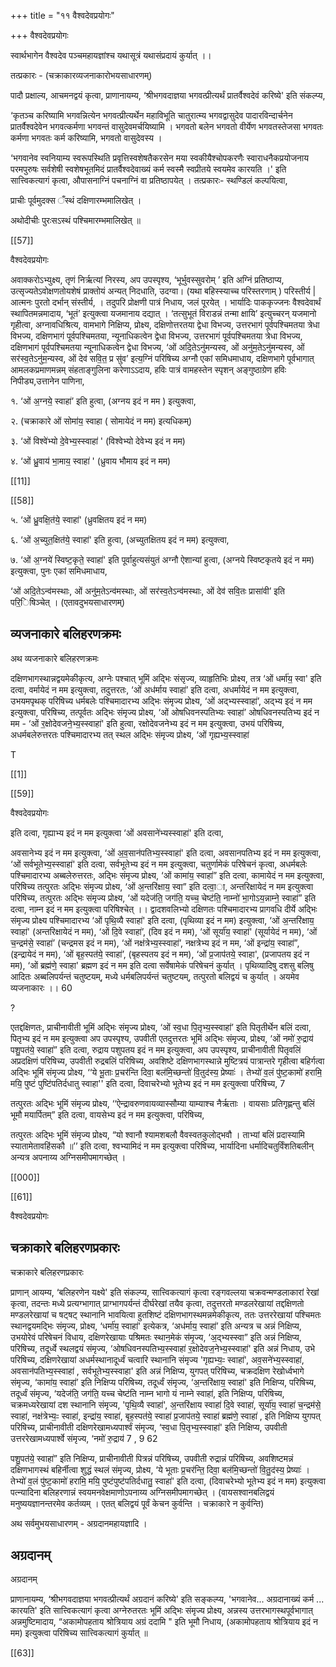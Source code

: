 +++
title = "११ वैश्वदेवप्रयोगः"

+++
 वैश्वदेवप्रयोगः

स्वार्थभागेन वैश्वदेव पञ्चमहायज्ञांश्च यथासूत्रं यथासंप्रदायं कुर्यात् ।।

तत्प्रकारः - (चक्राकारव्यजनाकारोभयसाधारणम्)

पादौ प्रक्षाल्य, आचमनद्वयं कृत्वा, प्राणानायम्य, ‘श्रीभगवदाज्ञया भगवत्प्रीत्यर्थं प्रातर्वैश्वदेवं करिष्ये' इति संकल्प्य,

‘कृतञ्च करिष्यामि भगवन्नित्येन भगवत्प्रीत्यर्थेन महाविभूति चातुरात्म्य भगवद्वासुदेव पादारविन्दार्चनेन प्रातर्वैश्वदेवेन भगवत्कर्मणा भगवन्तं वासुदेवमर्चयिष्यामि । भगवतो बलेन भगवतो वीर्येण भगवतस्तेजसा भगवतः कर्मणा भगवतः कर्म करिष्यामि, भगवतो वासुदेवस्य ।

‘भगवानेव स्वनियाम्य स्वरूपस्थिति प्रवृत्तिस्वशेषतैकरसेन मया स्वकीयैश्चोपकरणैः स्वाराधनैकप्रयोजनाय परमपुरुषः सर्वशेषी स्वशेषभूतमिदं प्रातर्वैश्वदेवाख्यं कर्म स्वस्मै स्वप्रीतये स्वयमेव कारयति ।' इति सात्त्विकत्यागं कृत्वा, औपासनाग्निं पचनाग्निं वा प्रतिष्ठापयेत् । तत्प्रकारः- स्थण्डिलं कल्पयित्वा,

प्राचीः पूर्वमुदक्स ँस्थं दक्षिणारम्भमालिखेत् ।

अथोदीचीः पुरःसऽस्थं पश्चिमारम्भमालिखेत् ॥

[[57]]


वैश्वदेवप्रयोगः

अवाक्करोऽभ्युक्ष्य, तृणं निर्ऋत्यां निरस्य, अप उपस्पृश्य, ‘भूर्भुवस्सुवरोम् ’ इति अग्निं प्रतिष्ठाप्य, उत्सृज्यतेऽवोक्षणतोयशेषं प्राक्तोयं अन्यत् निदधाति, उदग्वा। (यथा बहिस्स्याच्च परिस्तरणाम् ) परिस्तीर्य | आत्मनः पुरतो दर्भान् संस्तीर्य, । तदुपरि प्रोक्षणी पात्रं निधाय, जलं पूरयेत् । भार्यादिः पाककृज्जनः वैश्वदेवार्थं स्थापितमन्नमादाय, ‘भूतं’ इत्युक्त्वा यजमानाय दद्यात् । ‘तत्सुभूतं विराडन्नं तन्मा क्षायि’ इत्युच्चरन् यजमानो गृहीत्वा, अग्नावधिश्रित्य, वामभागे निक्षिप्य, प्रोक्ष्य, दक्षिणोत्तरतया द्वेधा विभज्य, उत्तरभागं पूर्वपश्चिमतया त्रेधा विभज्य, दक्षिणभागं पूर्वपश्चिमतया, न्यूनाधिकत्वेन द्वेधा विभज्य, उत्तरभागं पूर्वपश्चिमतया त्रेधा विभज्य, दक्षिणभागं पूर्वपश्चिमतया न्यूनाधिकत्वेन द्वेधा विभज्य, ‘ओं अदि॒तेऽनु॑मन्यस्व, ओं अनु॑म॒तेऽनु॑मन्यस्व, ओं सर॑स्व॒तेऽनु॑म॒न्यस्व, ओं देव॑ सवि॒त॒ प्र सु॑व’ इत्य॒ग्निं परिषिच्य अग्नौ एकां समिधमाधाय, दक्षिणभागे पूर्वभागात् आमलकप्रमाणमन्नम् संहताङ्गुलिना करेणाऽऽदाय, हविः पात्रं वामहस्तेन स्पृशन् अङ्गुष्ठाग्रेण हविः निपीड्य,उत्तानेन पाणिना,

१. ‘ओं अ॒ग्नये॒ स्वाहा॑’ इति हुत्वा, (अग्नय इदं न मम ) इत्युक्त्वा,

२. (चक्राकारे ओं सोमा॑य॒ स्वाहा ( सोमायेदं न मम) इत्यधिकम्)

३. ‘ओं विश्वे॑भ्यो दे॒वेभ्य॒स्स्वाहा॑ ' (विश्वेभ्यो देवेभ्य इदं न मम)

४. ‘ओं ध्रु॒वाय॑ भा॒माय॒ स्वाहा॑ ' (ध्रुवाय भौमाय इदं न मम)

[[11]]

[[58]]




५. ‘ओं ध्रु॒वक्षि॒त॑ये॒ स्वाहा॑' (ध्रुवक्षितय इदं न मम)

६. ‘ओं अ॒च्युत॒क्षित॑ये॒ स्वाहा॑' इति हुत्वा, (अच्युतक्षितय इदं न मम) इत्युक्त्वा,

७. ‘ओं अ॒ग्नये॑ स्विष्ट॒कृते॒ स्वाहा॑' इति पूर्वाहुत्यसंयुतं अग्नौ ऐशान्यां हुत्वा, (अग्नये स्विष्टकृतये इदं न मम) इत्युक्त्वा, पुनः एकां समिधमाधाय,

‘ओं अदि॒तेऽन्व॑मस्थाः, ओं अनु॑म॒तेऽन्व॑मस्थाः, ओं सर॑स्व॒तेऽन्व॑मस्थाः, ओं देव॑ सवि॒तः प्रासा॑वी’ इति परि॒िषिञ्चेत् । (एतावदुभयसाधारणम्)

## व्यजनाकारे बलिहरणक्रमः
अथ व्यजनाकारे बलिहरणक्रमः

दक्षिणभागस्थान्नद्वयमेकीकृत्य, अग्नेः पश्चात् भूमिं अद्भिः संसृज्य, व्याहृतिभिः प्रोक्ष्य, तत्र ‘ओं धर्मा॑य॒ स्वा' इति दत्वा, वर्मायेदं न मम इत्युक्त्वा, तदुत्तरतः, ‘ओं अध॑र्माय स्वाहा॑’ इति दत्वा, अधर्मायेदं न मम इत्युक्त्वा, उभयमपृथक् परिषिच्य धर्मबलेः पश्चिमादारभ्य अद्भिः संमृज्य प्रोक्ष्य, ‘ओं अद्भ्यस्स्वाहा॑’, अद्भ्य इदं न मम इत्युक्त्वा, परिषिच्य, तत्पूर्वतः अद्भिः संमृज्य प्रोक्ष्य, ‘ओं ओषधिवनस्पतिभ्यः स्वाहा॑’ ओषधिवनस्पतिभ्य इदं न मम - ‘ओं र॒क्षोदेवजने॒भ्य॒स्स्वाहा॑' इति हुत्वा, रक्षोदेवजनेभ्य इदं न मम इत्युक्त्वा, उभयं परिषिच्य, अधर्मबलेरुत्तरतः पश्चिमादारभ्य तत् स्थल अद्भिः संमृज्य प्रोक्ष्य, ‘ओं गृह्यभ्य॒स्स्वाहा॑

T

[[1]]

[[59]]


वैश्वदेवप्रयोगः

इति दत्वा, गृह्याभ्य इदं न मम इत्युक्त्वा ‘ओं अवसाने॑भ्यस्स्वाहा॑' इति दत्वा,

अवसानेभ्य इदं न मम इत्युक्त्वा, ‘ओं अ॒व॒सान॑पतिभ्य॒स्स्वाहा॑' इति दत्वा, अवसानपतिभ्य इदं न मम इत्युक्त्वा, ‘ओं सर्वभूतेभ्य॒स्स्वाहा॑' इति दत्वा, सर्वभूतेभ्य इदं न मम इत्युक्त्वा, चतुर्णामेकं परिषेचनं कृत्वा, अधर्मबलेः पश्चिमादारभ्य अब्बलेरुत्तरतः, अद्भिः संमृज्य प्रोक्ष्य, ‘ओं कामा॑य॒ स्वाहा॑” इति दत्वा, कामायेदं न मम इत्युक्त्वा, परिषिच्य तत्पुरतः अद्भिः संमृज्य प्रोक्ष्य, ‘ओं अ॒न्तरि॑क्षाय॒ स्वा” इति दत्वा॒ा, अन्तरिक्षायेदं न मम इत्युक्त्वा परिषिच्य, तत्पुरतः अद्भिः संमृज्य प्रोक्ष्य, ‘ओं यदेज॑ति॒ जग॑ति॒ यच्च॒ चेष्ट॑ति॒ नाम्नो॑ भा॒गोऽय॒न्नाम्ने॒ स्वाहा॑” इति दत्वा, नाम्न इदं न मम इत्युक्त्वा परिषिश्चेत् ।। द्वादशवलिभ्यो दक्षिणतः पश्चिमादारभ्य प्रागवधि दीर्ये अद्भिः संमृज्य प्रोक्ष्य पश्चिमादारभ्य ‘ओं पृथि॒व्यै स्वाहा॑' इति दत्वा, (पृथिव्या इदं न मम) इत्युक्त्वा, ‘ओं अ॒न्तरि॑क्षाय॒ स्वाहा॑' (अन्तरिक्षायेदं न मम), ‘ओं दि॒वे स्वाहा॑’, (दिव इदं न मम), ‘ओं सूर्या॑य॒ स्वाहा॑' (सूर्यायेदं न मम), ‘ओं च॒न्द्रम॑से॒ स्वाहा॑’ (चन्द्रमस इदं न मम), ‘ओं नक्ष॑त्रेभ्य॒स्स्वाहा॑’, नक्षत्रेभ्य इदं न मम, ‘ओं इन्द्रा॑य॒ स्वाहा॑”, (इन्द्रायेदं न मम), ‘ओं बृह॒स्पत॑ये॒ स्वाहा॑’, (बृहस्पतय इदं न मम), ‘ओं प्र॒जाप॑तये॒ स्वाहा', (प्रजापतय इदं न मम), ‘ओं ब्रह्म॑णे॒ स्वाहा' ब्रह्मण इदं न मम इति दत्वा सर्वेषामेकं परिषेचनं कुर्यात् । पृथिव्यादिषु दशसु बलिषु आदितः अब्बलिपर्यन्तं चतुष्टयम्, मध्ये धर्मबलिपर्यन्तं चतुष्टयम्, तत्पुरतो बलिद्वयं च कुर्यात् । अयमेव व्यजनाकारः ।। 60

?




एतद्दक्षिणतः, प्राचीनावीती भूमिं अद्भिः संमृज्य प्रोक्ष्य, ‘ओं स्व॒धा पि॒तृभ्य॒स्स्वाहा॑’ इति पितृतीर्थेन बलिं दत्वा, पितृभ्य इदं न मम इत्युक्त्वा अप उपस्पृश्य, उपवीती एतदुत्तरतः भूमिं अद्भिः संमृज्य, प्रोक्ष्य, ‘ओं नमो॑ रु॒द्राय॑ पशु॒पत॑ये॒ स्वाहा॑” इति दत्वा, रुद्राय पशुपतय इदं न मम इत्युक्त्वा, अप उपस्पृश्य, प्राचीनावीती पितृवलिं अप्रदक्षिणं परिषिच्य, उपवीती रुद्रबलिं परिषिच्य, अवशिष्टे दक्षिणभागस्थान्ने मुष्टित्रयं पात्रान्तरे गृहीत्वा बहिर्गत्वा अद्भिः भूमिं संमृज्य प्रोक्ष्य, ‘‘ये भू॒ताः प्र॒चर॑न्ति दिवा॒ बल॑मि॒च्छन्तो॑ वि॒तुद॑स्य॒ प्रेष्याः॑ । तेभ्यो॑ व॒लं पु॑ष्ट॒कामो॑ हरामि॒ मयि॒ पुष्टं पुष्टि॑पतिर्दधातु स्वाहा'' इति दत्वा, दिवाचरेभ्यो भूतेभ्य इदं न मम इत्युक्त्वा परिषिच्य, 7

तत्पुरतः अद्भिः भूमिं संमृज्य प्रोक्ष्य, ‘‘ऐन्द्रावरुणवायव्यास्सौम्या याम्याश्च नैर्ऋताः । वायसाः प्रतिगृह्णन्तु बलिं भूमौ मयार्पितम्” इति दत्वा, वायसेभ्य इदं न मम इत्युक्त्वा, परिषिच्य,

तत्पुरतः अद्भिः भूमिं संमृज्य प्रोक्ष्य, “यो श्वानौ श्यामशबलौ वैवस्वतकुलोद्भवौ । ताभ्यां बलिं प्रदास्यामि स्यातामेतावहिंसकौ ॥’’ इति दत्वा, श्वभ्यामिदं न मम इत्युक्त्वा परिषिच्य, भार्यादिना धर्मादिचतुर्विंशतिबलीन् अन्यत्र अपनाय्य अग्निसमीपमागच्छेत् ।

[[000]]

[[61]]


वैश्वदेवप्रयोगः

## चक्राकारे बलिहरणप्रकारः
चक्राकारे बलिहरणप्रकारः

प्राणान् आयम्य, ‘बलिहरणेन यक्ष्ये' इति संकल्प्य, सात्त्विकत्यागं कृत्वा रङ्गवल्लया चक्रवन्मण्डलाकारां रेखां कृत्वा, तदन्तः मध्ये प्रत्यग्भागात् प्राग्भागपर्यन्तं दीर्घरेखां तयैव कृत्वा, तदुत्तरतो मण्डलरेखायां तद्दक्षिणतो मण्डलरेखायां च षट्षट् स्थानानि भावयित्वा हुतशिष्टं दक्षिणभागस्थमन्नमेकीकृत्य, ततः उत्तररेखायां पश्चिमतः स्थानद्वयमद्भिः संमृज्य, प्रोक्ष्य, ‘धर्मा॑य॒ स्वाहा॑' इत्येकत्र, ‘अध॑र्माय॒ स्वाहा॑’ इति अन्यत्र च अन्नं निक्षिप्य, उभयोरेवं परिषेचनं विधाय, दक्षिणरेखायाः पश्रिमतः स्थान॒मेकं स॑मृ॒ज्य, ‘अ॒द्भ्यस्स्वा” इति अन्नं निक्षिप्य, परिषिच्य, तदूर्ध्वे स्थलद्वयं संमृज्य, ‘ओषधिवनस्पतिभ्य॒स्स्वाहा॑ र॒क्षोदेवज॒नेभ्य॒स्स्वाहा॑' इति अन्नं निधाय, उभे परिषिच्य, दक्षिणरेखायां अधर्मस्थानादूर्ध्वं चत्वारि स्थानानि संमृज्य 'गृह्यभ्यःः॒ स्वाहा॑', अव॒सने॑भ्य॒स्स्वाहा॑, अवसान॑पतिभ्य॒स्स्वाहा॑ , सर्वभूतेभ्य॒स्स्वाहा' इति अन्नं निक्षिप्य, युगपत् परिषिच्य, चक्रदक्षिण रेखोर्ध्वभागे संमृज्य, ‘कामा॑य॒ स्वाहा॑’ इति निक्षिप्य परिषिच्य, तदूर्ध्वं संमृज्य, ‘अ॒न्तरि॑क्षाय॒ स्वाहा॑' इति निक्षिप्य, परिषिच्य, तदूर्ध्वं संमृज्य, ‘यदेज॑ति॒ जग॑ति॒ यच्च चेष्ट॑ति नाम्न भागो यं नाम्ने स्वाहा॑, इति निक्षिप्य, परिषिच्य, चक्रमध्यरेखायां दश स्थानानि संमृज्य, 'पृथि॒व्यै स्वाहा॑', अ॒न्तरि॑क्षाय स्वाहा॑ दि॒वे स्वाहा॑, सूर्या॑य॒ स्वाहा॑ च॒न्द्रम॑से॒ स्वाहा॑, नक्ष॑त्रेभ्यःः॒ स्वाहा॑, इन्द्रा॑य॒ स्वाहा॑, बृह॒स्पत॑ये॒ स्वाहा॑ प्र॒जाप॑तये॒ स्वाहा॑ ब्रह्म॑णे॒ स्वाहा॑ , इति निक्षिप्य युगपत् परिषिच्य, प्राचीनावीती दक्षिणरेखामध्यपार्श्वं संमृज्य, ‘स्व॒धा पि॒तृभ्य॒स्स्वाहा॑' इति निक्षिप्य, उपवीती उत्तररेखामध्यपार्श्वे संमृज्य, ‘नमो॑ रु॒द्राय॑ 7 , 9 62




पशु॒पत॑ये॒ स्वाहा॑” इति निक्षिप्य, प्राचीनावीती पित्रन्नं परिषिच्य, उपवीती रुद्रान्नं परिषिच्य, अवशिष्टमन्नं दक्षिणभागस्थं बहिर्नीत्वा शुद्धं स्थलं संमृज्य, प्रोक्ष्य, ‘ये भूताः प्र॒चर॑न्ति॒ दिवा॒ बल॑मि॒च्छन्तो॑ वि॒तु॒द॑स्य॒ प्रेष्याः॑ । तेभ्यो॑ व॒लं पु॑ष्ट॒कामो॑ हरामि॒ मयि॒ पुष्टंपुष्ट॑पतिर्दधातु॒ स्वाहा॑' इति दत्वा, (दिवाचरेभ्यो भूतेभ्य इदं न मम) इत्युक्त्वा पत्न्यादिना बलिहरणान्नं स्वयमनवेक्षमाणोऽपनाय्य अग्निसमीपमागच्छेत् । (वायसश्वानबलिद्वयं मनुष्ययज्ञानन्तरमेव कर्तव्यम् । एतत् बलिद्वयं पूर्वं केचन कुर्वन्ति । चक्राकारे न कुर्वन्ति)

अथ सर्वमुभयसाधारणम् - अग्रदानमहायज्ञादि ।

## अग्रदानम्
अग्रदानम्

प्राणानायम्य, ‘श्रीभगवदाज्ञया भगवत्प्रीत्यर्थं अग्रदानं करिष्ये' इति सङ्कल्प्य, 'भगवानेव... अग्रदानाख्यं कर्म ... कारयति' इति सात्त्विकत्यागं कृत्वा अग्नेरुतरतः भूमिं अद्भिः संमृज्य प्रोक्ष्य, अन्नस्य उत्तरभागस्थपूर्वभागात् अन्नमुष्टिमादाय, “अकामोपहताय श्रोत्रियाय अग्रं ददामि " इति भूमौ निधाय, (अकामोपहताय श्रोत्रियाय इदं न मम) इत्युक्त्वा परिषिच्य सात्त्विकत्यागं कुर्यात् ॥

[[63]]

